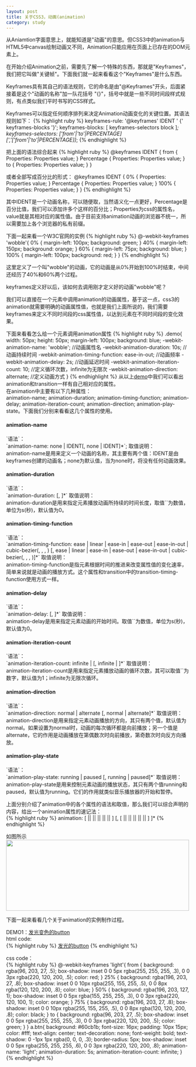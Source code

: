 ```yaml
---
layout: post
title: 关于CSS3，动画(animation)
category: study
---
```


从Aniamtion字面意思上，就能知道是"动画"的意思。但CSS3中的animation与HTML5中canvas绘制动画又不同，Animation只能应用在页面上已存在的DOM元素上。

在开始介绍Animation之前，需要先了解一个特殊的东西，那就是"Keyframes"，我们把它叫做"关键帧"。下面我们就一起来看看这个"Keyframes"是什么东西。

Keyframes具有其自己的语法规则，它的命名是由"@Keyframes"开头，后面紧接着是这个"动画的名称"加一队花括号 "{}"，括号中就是一些不同时间段样式规则，有点类似我们平时书写的CSS样式。

Keyframes可以指定任何顺序排列来决定Animation动画变化的关键位置。其语法规则如下：
{% highlight ruby %}
keyframes-rule: '@keyframes' IDENT ' {' keyframes-blocks '}';
keyframes-blocks: [ keyframes-selectors block ]*;
keyframes-selectors: ['from'|'to'|PERCENTAGE][','['from'|'to'|PERCENTAGE]]*;
{% endhighlight %}

把上面的语法综合起来
{% highlight ruby %}
@keyframes IDENT {
  from {
	Properties: Properties value; 
  }
  Percentage {
	Properties: Properties value;
  }
  to {
	Properties: Properties value;
  }
}  	

或者全部写成百分比的形式：
@keyframes IDENT {
  0% {
	Properties: Properties value;
  }
  Percentage {
	Properties: Properties value;
  }	
  100% {
	Properties: Properties value;
  }
}
{% endhighlight %}

其中IDENT是一个动画名称，可以随便取，当然语义化一点更好，Percentage是百分比值，我们可以添加许多个这样的百分比；Properties为css的属性名，value就是其相对应的属性值。由于目前支持animation动画的浏览器不统一，所以需要加上各个浏览器的私有前缀。

下面一起来看一个W3C官网的实例
{% highlight ruby %}
@-webkit-keyframes 'wobble'{
	0% {
		margin-left: 100px;
		background: green;
	}
	40% {
		margin-left: 150px;
		background: orange;
	}
	60% {
		margin-left: 75px;
		background: blue;
	}
	100% {
		margin-left: 100px;
		background: red;
	}
}
{% endhighlight %}

这里定义了一个叫"wobble"的动画，它的动画是从0%开始到100%时结束，中间还经历了40%和60%两个过程。

keyframes定义好以后，该如何去调用刚才定义好的动画"wobble"呢？

我们可以直接在一个元素中调用animation的动画属性，基于这一点，css3的animation就需要明确的动画属性值，也就是我们上面所说的，我们需要keyframes来定义不同时间段的css属性值，以达到元素在不同时间段的变化效果。

下面来看看怎么给一个元素调用animation属性
{% highlight ruby %}
.demo{
	width: 50px;
	height: 50px;
	margin-left: 100px;
	background: blue;
	-webkit-animation-name: 'wobble';	//动画属性名
	-webkit-animation-duration: 10s;	//动画持续时间
	-webkit-animation-timing-function: ease-in-out; //动画频率
	-webkit-animation-delay: 2s;		//动画延迟时间
	-webkit-animation-iteration-count: 10;	//定义循环次数，infinite为无限次
	-webkit-animation-direction: alternate; //定义动画方式
}
{% endhighlight %}
从以上[demo](http://myadmin.github.io/demo/demo-css3/10.html)中我们可以看出animation和transition一样有自己相对应的属性。<br />
在animation中主要有以下几种属性：<br />
animation-name; animation-duration; animation-timing-function; animation-delay; animation-iteration-count; animation-direction; animation-play-state。下面我们分别来看看这几个属性的使用。

<h4>animation-name</h4>
`语法`：<br />
`animation-name: none | IDENT[, none | IDENT]*`;
取值说明：<br />
animation-name是用来定义一个动画的名称，其主要有两个值：IDENT是由keyframes创建的动画名；none为默认值，当为none时，将没有任何动画效果。

<h4>animation-duration</h4>
`语法`：<br />
`animation-duration: <time>[, <time>]*`
取值说明：<br />
animation-duration是用来指定元素播放动画所持续的时间长度，取值`<time>`为数值，单位为s(秒)，默认值为0。

<h4>animation-timing-function</h4>
`语法`：<br />
`animation-timing-function: ease | linear | ease-in | ease-out | ease-in-out | cubic-bezier(<number>, <number>, <number>, <number>) [, ease | linear | ease-in | ease-out | ease-in-out | cubic-bezier(<number>, <number>, <number>, <number>)]*`
取值说明：<br />
animation-timing-function是指元素根据时间的推进来改变属性值的变化速率，简单来说就是动画的播放方式。这个属性和transition中的transition-timing-function使用方式一样。

<h4>animation-delay</h4>
`语法`：<br />
`animation-delay: <time>[, <time>]*`
取值说明：<br />
animation-delay是用来指定元素动画的开始时间。取值`<time>`为数值，单位为s(秒)，默认值为0。

<h4>animation-iteration-count</h4>
`语法`：<br />
`animation-iteration-count: infinite | <number> [, infinite | <number>]*`
取值说明：<br />
animation-iteration-count是用来指定元素播放动画的循环次数，其可以取值`<number>`为数字，默认值为1；infinite为无限次循环。

<h4>animation-direction</h4>
`语法`：<br />
`animation-direction: normal | alternate [, normal | alternate]*`
取值说明：<br />
animation-direction是用来指定元素动画播放的方向，其只有两个值，默认值为normal。如果设置为normal时，动画的每次循环都是向前播放；另一个值是alternate，它的作用是动画播放在第偶数次时向前播放，第奇数次时向反方向播放。

<h4>animation-play-state</h4>
`语法`：<br />
`animation-play-state: running | paused [, running | paused]*`
取值说明：<br />
animation-play-state是用来控制元素动画的播放状态，其只有两个值running和paused，默认值为running。它们的作用就类似音乐播放器的开始和暂停。

上面分别介绍了animation中的各个属性的语法和取值，那么我们可以综合声明的内容，给出一个animation属性的速记法：<br />
{% highlight ruby %}
animation: [<animation-name> || <animation-duration> || <animation-timing-function> || <animation-delay> || <animation-iteration-count> || <animation-direction>] [, [<animation-name> || <animation-duration> || <animation-timing-function> || <animation-delay> || <animation-iteration-count> || <animation-direction>] ]*
{% endhighlight %}

如图所示
<img src="http://myadmin.github.io/demo/demo-css3/animation-pro.png" style="width: 500px; height: 194px; margin: 0 auto;">

下面一起来看看几个关于animation的实例制作过程。<br />

DEMO1：[发光变色的button](http://myadmin.github.io/demo/demo-css3/11.html)<br />
html code: <br />
{% highlight ruby %}
<a href="javascript:;" class="btn">发光的button</a>
{% endhighlight %}

css code：<br />
{% highlight ruby %}
@-webkit-keyframes 'light'{
	from {
		background: rgba(96, 203, 27, .5);
		box-shadow: inset 0 0 5px rgba(255, 255, 255, .3), 0 0 3px rgba(220, 120, 200, .5);
		color: red;
	}
	25% {
		background: rgba(196, 203, 27, .8);
		box-shadow: inset 0 0 10px rgba(255, 155, 255, .5), 0 0 8px rgba(120, 120, 200, .8);
		color: blue;
	}
	50% {
		background: rgba(196, 203, 127, 1);
		box-shadow: inset 0 0 5px rgba(155, 255, 255, .3), 0 0 3px rgba(220, 120, 100, 1);
		color: orange;
	}
	75% {
		background: rgba(196, 203, 27, .8);
		box-shadow: inset 0 0 10px rgba(255, 155, 255, .5), 0 0 8px rgba(120, 120, 200, .8);
		color: black;
	}
	to {
		background: rgba(96, 203, 27, .5);
		box-shadow: inset 0 0 5px rgba(255, 255, 255, .3), 0 0 3px rgba(220, 120, 200, .5);
		color: green;
	}
}
a.btn{
	background: #60cb1b;
	font-size: 16px;
	padding: 10px 15px;
	color: #fff;
	text-align: center;
	text-decoration: none;
	font-weight: bold;
	text-shadow: 0 -1px 1px rgba(0, 0, 0, .3);
	border-radius: 5px;
	box-shadow: inset 0 0 5px rgba(255, 255, 255, .6), 0 0 3px rgba(220, 120, 200, .8);
	animation-name: 'light';
	animation-duration: 5s;
	animation-iteration-count: infinite;
}
{% endhighlight %}
